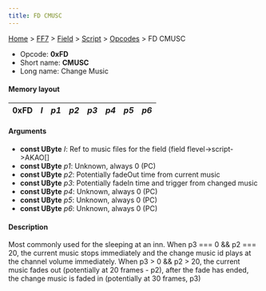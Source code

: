 ```yaml
---
title: FD CMUSC
---
```


[Home](/ff7-flat-wiki/Main%20Page.md) > [FF7](/ff7-flat-wiki/FF7.md) > [Field](/ff7-flat-wiki/FF7/Field.md) > [Script](/ff7-flat-wiki/FF7/Field/Script.md) > [Opcodes](/ff7-flat-wiki/FF7/Field/Script/Opcodes.md) > FD CMUSC

-   Opcode: **0xFD**
-   Short name: **CMUSC**
-   Long name: Change Music

#### Memory layout

| 0xFD | *I* | *p1* | *p2* | *p3* | *p4* | *p5* | *p6* |
|------|-----|------|------|------|------|------|------|

#### Arguments

-   **const UByte** *I*: Ref to music files for the field (field
    flevel-&gt;script-&gt;AKAO\[\]
-   **const UByte** *p1*: Unknown, always 0 (PC)
-   **const UByte** *p2*: Potentially fadeOut time from current music
-   **const UByte** *p3*: Potentially fadeIn time and trigger from
    changed music
-   **const UByte** *p4*: Unknown, always 0 (PC)
-   **const UByte** *p5*: Unknown, always 0 (PC)
-   **const UByte** *p6*: Unknown, always 0 (PC)

#### Description

Most commonly used for the sleeping at an inn. When p3 === 0 && p2 ===
20, the current music stops immediately and the change music id plays at
the channel volume immediately. When p3 &gt; 0 && p2 &gt; 20, the
current music fades out (potentially at 20 frames - p2), after the fade
has ended, the change music is faded in (potentially at 30 frames, p3)
